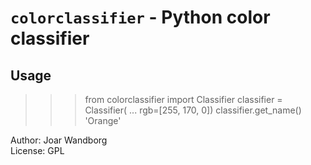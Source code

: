 # `colorclassifier` - Python color classifier

## Usage

   >>> from colorclassifier import Classifier
   >>> classifier = Classifier(
   ...    rgb=[255, 170, 0])
   >>> classifier.get_name()
   'Orange'

Author: Joar Wandborg  
License: GPL